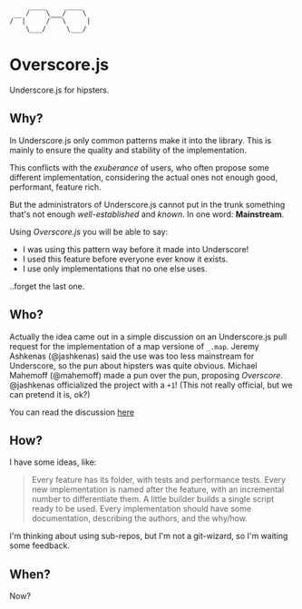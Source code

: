         /‾‾‾‾\___/‾‾‾‾\
    /‾‾|     /‾‾‾\     |
        \___/     \___/


Overscore.js
============

Underscore.js for hipsters.

Why?
----

In Underscore.js only common patterns make it into the library. This is
mainly to ensure the quality and stability of the implementation.

This conflicts with the *exuberance* of users, who often propose some different
implementation, considering the actual ones not enough good, performant, feature
rich.

But the administrators of Underscore.js cannot put in the trunk something that's
not enough *well-established* and *known*. In one word: **Mainstream**.

Using *Overscore.js* you will be able to say:

* I was using this pattern way before it made into Underscore!
* I used this feature before everyone ever know it exists.
* I use only implementations that no one else uses.

..forget the last one.

Who?
----

Actually the idea came out in a simple discussion on an Underscore.js pull
request for the implementation of a map versione of `_.map`. Jeremy Ashkenas
(@jashkenas) said the use was too less mainstream for Underscore, so the pun about
hipsters was quite obvious. Michael Mahemoff (@mahemoff) made a pun over the pun,
proposing *Overscore*. @jashkenas officialized the project with a `+1`! (This not
really official, but we can pretend it is, ok?)

You can read the discussion [here][1]

[1]: https://github.com/documentcloud/underscore/issues/220#issuecomment-2257448

How?
----

I have some ideas, like:

> Every feature has its folder, with tests and performance
> tests. Every new implementation is named after the feature, with an incremental
> number to differentiate them. A little builder builds a single script ready to be
> used. Every implementation should have some documentation, describing the
> authors, and the why/how.

I'm thinking about using sub-repos, but I'm not a git-wizard, so I'm waiting some
feedback.

When?
-----

Now?
